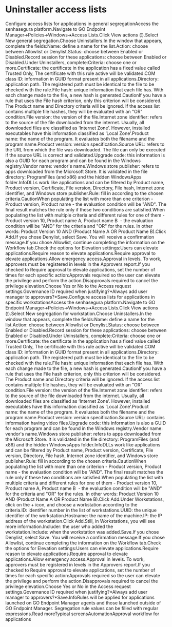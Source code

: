 # Uninstaller access lists 

Configure access lists for applications in general segregationAccess the senhasegura platform.Navigate to GO Endpoint Manager➔Policies➔Windows➔Access Lists.Click View actions (⁝).Select New general segregation.Choose Uninstallers.In the window that appears, complete the fields:Name: define a name for the list.Action: choose between Allowlist or Denylist.Status: choose between Enabled or Disabled.Record session for these applications: choose between Enabled or Disabled.Under Uninstallers, complete:Criteria: choose one or more.Certificate: the certificate in the application has a fixed value called Trusted Only, The certificate with this rule active will be validated.COM class ID: information in GUID format present in all applications.Directory: application path. The registered path must be identical to the file to be checked with the rule.File hash: unique information that each file has. With each change made to the file, a new hash is generated.CautionIf you have a rule that uses the File hash criterion, only this criterion will be considered. The Product name and Directory criteria will be ignored. If the access list contains multiple file hashes, they will be evaluated with an "OR" condition.File version: the version of the file.Internet zone identifier: refers to the source of the file downloaded from the internet. Usually, all downloaded files are classified as ‘Internet Zone’. However, installed executables have this information classified as ‘Local Zone’.Product name: the name of the program. It evaluates both the filename and the program name.Product version: version specification.Source URL: refers to the URL from which the file was downloaded. The file can only be executed if the source URL is correct and validated.Upgrade code: this information is also a GUID for each program and can be found in the Windows registry.Vendor name: vendor's name.Windows store publisher: refers to apps downloaded from the Microsoft Store. It is validated in the file directory: ProgramFiles (and x86) and the hidden WindowsApps folder.InfoDLLs work like applications and can be filtered by Product name, Product version, Certificate, File version, Directory, File hash, Internet zone identifier, and Windows store publisher.Rule: fill in according to the chosen criteria.CautionWhen populating the list with more than one criterion - Product version, Product name - the evaluation condition will be "AND". The final result matches the rule only if these two conditions are satisfied.When populating the list with multiple criteria and different rules for one of them - Product version 10, Product name A, Product name B  - the evaluation condition will be "AND" for the criteria and "OR" for the rules. In other words: Product Version 10 AND (Product Name A OR Product Name B).Click Add.If you chose Denylist, select Save. You will receive a confirmation message.If you chose Allowlist, continue completing the information on the Workflow tab.Check the options for Elevation settings:Users can elevate applications.Require reason to elevate applications.Require approval to elevate applications.Allow emergency access.Approval in levels. To work, approvers must be registered in levels in the Approvers report.If you checked to Require approval to elevate applications, set the number of times for each specific action:Approvals required so the user can elevate the privilege and perform the action.Disapprovals required to cancel the privilege elevation.Choose Yes or No to the Access request settings.Governance ID required when justifying?*Always add user manager to approvers?*Save.Configure access lists for applications in specific workstationsAccess the senhasegura platform.Navigate to GO Endpoint Manager➔Policies➔Windows➔Access Lists.Click View actions (⁝).Select New segregation for workstation.Choose Uninstallers.In the window that appears, complete the fields:Name: define a name for the list.Action: choose between Allowlist or Denylist.Status: choose between Enabled or Disabled.Record session for these applications: choose between Enabled or Disabled.Under Uninstallers, complete:Criteria: choose one or more.Certificate: the certificate in the application has a fixed value called Trusted Only, The certificate with this rule active will be validated.COM class ID: information in GUID format present in all applications.Directory: application path. The registered path must be identical to the file to be checked with the rule.File hash: unique information that each file has. With each change made to the file, a new hash is generated.CautionIf you have a rule that uses the File hash criterion, only this criterion will be considered. The Product name and Directory criteria will be ignored. If the access list contains multiple file hashes, they will be evaluated with an "OR" condition.File version: the version of the file.Internet zone identifier: refers to the source of the file downloaded from the internet. Usually, all downloaded files are classified as ‘Internet Zone’. However, installed executables have this information classified as ‘Local Zone’.Product name: the name of the program. It evaluates both the filename and the program name.Product version: version specification.Source URL: contains information having video files.Upgrade code: this information is also a GUID for each program and can be found in the Windows registry.Vendor name: vendor's name.Windows store publisher: refers to apps downloaded from the Microsoft Store. It is validated in the file directory: ProgramFiles (and x86) and the hidden WindowsApps folder.InfoDLLs work like applications and can be filtered by Product name, Product version, Certificate, File version, Directory, File hash, Internet zone identifier, and Windows store publisher.Rule: fill in according to the chosen criteria.CautionWhen populating the list with more than one criterion - Product version, Product name - the evaluation condition will be "AND". The final result matches the rule only if these two conditions are satisfied.When populating the list with multiple criteria and different rules for one of them - Product version 10, Product name A, Product name B  - the evaluation condition will be "AND" for the criteria and "OR" for the rules. In other words: Product Version 10 AND (Product Name A OR Product Name B).Click Add.Under Workstations, click on the + icon, and choose a workstation according to the criteria.ID: identifier number in the list of workstations.UUID: the unique identifier of the workstation.Hostname: the name of the machine.IP: the IP address of the workstation.Click Add.Still, in Workstations, you will see more information.Includer: the user who added the workstation.Include: when the workstation was added.Save.If you chose Denylist, select Save. You will receive a confirmation message.If you chose Allowlist, continue completing the information on the Workflow tab.Check the options for Elevation settings:Users can elevate applications.Require reason to elevate applications.Require approval to elevate applications.Allow emergency access.Approval in levels. To work, approvers must be registered in levels in the Approvers report.If you checked to Require approval to elevate applications, set the number of times for each specific action:Approvals required so the user can elevate the privilege and perform the action.Disapprovals required to cancel the privilege elevation.Choose Yes or No in the Access request settings.Governance ID required when justifying?*Always add user manager to approvers?*Save.InfoRules will be applied for applications launched on GO Endpoint Manager agents and those launched outside of GO Endpoint Manager. Segregation rule values can be filled with regular expressions.Read moreTypical screensAutomationApproval workflow for applications